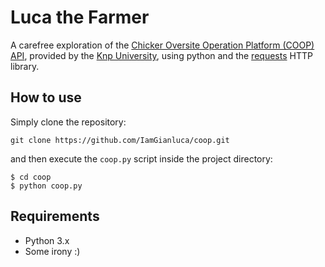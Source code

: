 # Luca the Farmer

A carefree exploration of the [Chicker Oversite Operation Platform (COOP) API](http://coop.apps.knpuniversity.com/api), provided by the [Knp University](https://knpuniversity.com/), using python and the [requests](http://docs.python-requests.org/en/master/) HTTP library.

## How to use

Simply clone the repository:
```
git clone https://github.com/IamGianluca/coop.git
```

and then execute the `coop.py` script inside the project directory:
```
$ cd coop
$ python coop.py
```

## Requirements

* Python 3.x
* Some irony :)


